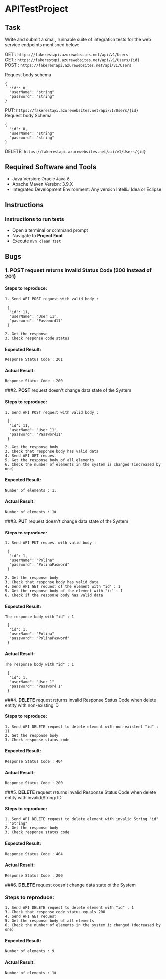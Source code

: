 # APITestProject

## Task

Write and submit a small, runnable suite of integration tests for the web service endpoints mentioned below:
 
GET : `https://fakerestapi.azurewebsites.net/api/v1/Users` <br/>
GET : `https://fakerestapi.azurewebsites.net/api/v1/Users/{id}` <br/>
POST : `https://fakerestapi.azurewebsites.net/api/v1/Users` <br/>

Request body schema

```
{
  "id": 0,
  "userName": "string",
  "password": "string"
}
```

PUT: `https://fakerestapi.azurewebsites.net/api/v1/Users/{id}` <br/>
Request body Schema

```
{
  "id": 0,
  "userName": "string",
  "password": "string"
}
```

DELETE: `https://fakerestapi.azurewebsites.net/api/v1/Users/{id}`

## Required Software and Tools

- Java Version: Oracle Java 8 
- Apache Maven Version: 3.9.X 
- Integrated Development Environment: Any version IntelliJ Idea or Eclipse


## Instructions

### Instructions to run tests 

- Open a terminal or command prompt
- Navigate to **Project Root**
- Execute `mvn clean test`

## Bugs

### 1. **POST** request returns invalid Status Code (200 instead of 201) <br/>

#### Steps to reproduce:<br/>

```
1. Send API POST request with valid body :
 
 {
  "id": 11,
  "userName": "User 11",
  "password": "Password11"
 }
 
2. Get the response 
3. Check response code status 

   ```

#### Expected Result:<br/>
```
Response Status Code : 201
```
#### Actual Result:<br/>
```
Response Status Code : 200
```


###2.  **POST** request doesn't change data state of the System

#### Steps to reproduce:<br/>
```
1. Send API POST request with valid body :
 
 {
  "id": 11,
  "userName": "User 11",
  "password": "Password11"
 }
 
2. Get the response body
3. Check that response body has valid data
4. Send API GET request
5. Get the response body of all elements
6. Check the number of elements in the system is changed (increased by one)
   ```

#### Expected Result:<br/>
```
Number of elements : 11
```
#### Actual Result:<br/>
```
Number of elements : 10
```

###3. **PUT** request doesn't change data state of the System

#### Steps to reproduce:<br/>
```
1. Send API PUT request with valid body :
 
 {
  "id": 1,
  "userName": "Polina",
  "password": "PolinaPasword"
 }
 
2. Get the response body
3. Check that response body has valid data
4. Send API GET request of the element with "id" : 1
5. Get the response body of the element with "id" : 1
6. Check if the response body has valid data
   ```

#### Expected Result:<br/>
```
The response body with "id" : 1

 {
  "id": 1,
  "userName": "Polina",
  "password": "PolinaPasword"
 }
```
#### Actual Result:<br/>
```
The response body with "id" : 1

 {
  "id": 1,
  "userName": "User 1",
  "password": "Password 1"
 }
```
###4. **DELETE** request returns invalid Response Status Code when delete entity with non-existing ID 

#### Steps to reproduce:<br/>
```
1. Send API DELETE request to delete element with non-existent "id" : 11
2. Get the response body
3. Check response status code  
```
#### Expected Result:<br/>
```
Response Status Code : 404
```
#### Actual Result:<br/>
```
Response Status Code : 200
```

###5. **DELETE** request returns invalid Response Status Code when delete entity with invalid(String) ID

#### Steps to reproduce:<br/>
```
1. Send API DELETE request to delete element with invalid String "id" : "String"
2. Get the response body
3. Check response status code  
```
#### Expected Result:<br/>
```
Response Status Code : 404
```
#### Actual Result:<br/>
```
Response Status Code : 200
```

###6. **DELETE** request doesn't change data state of the System

### Steps to reproduce:<br/>
```
1. Send API DELETE request to delete element with "id" : 1
3. Check that response code status equals 200
4. Send API GET request
5. Get the response body of all elements
6. Check the number of elements in the system is changed (decreased by one)
   ```
#### Expected Result:<br/>
```
Number of elements : 9
```
#### Actual Result:<br/>
```
Number of elements : 10
```
